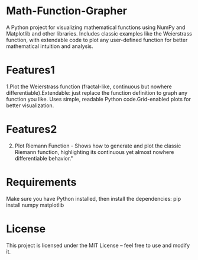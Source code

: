 # Math-Function-Grapher
A Python project for visualizing mathematical functions using NumPy and Matplotlib and other  libraries. Includes classic examples like the Weierstrass function, with extendable code to plot any user-defined function for better mathematical intuition and analysis.
# Features1
1.Plot the Weierstrass function (fractal-like, continuous but nowhere differentiable).Extendable: just replace the function definition to graph any function you like.
Uses simple, readable Python code.Grid-enabled plots for better visualization.
# Features2
2. Plot Riemann Function - Shows how to generate and plot the classic Riemann function, highlighting its continuous yet almost nowhere differentiable behavior."
# Requirements
Make sure you have Python installed, then install the dependencies:
pip install numpy matplotlib
# License
This project is licensed under the MIT License – feel free to use and modify it.
